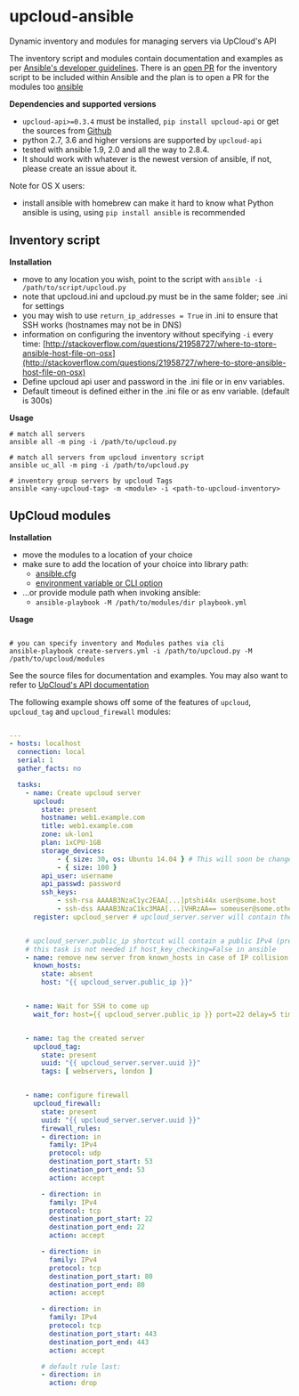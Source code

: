 # upcloud-ansible
Dynamic inventory and modules for managing servers via UpCloud's API

The inventory script and modules contain documentation and examples as per
[Ansible's developer guidelines](http://docs.ansible.com/developing_modules.html).
There is an [open PR](https://github.com/ansible/ansible/pull/11586) for the inventory script to be included
within Ansible and the plan is to open a PR for the modules too
[ansible](https://github.com/ansible/ansible)

**Dependencies and supported versions**

* `upcloud-api>=0.3.4` must be installed, `pip install upcloud-api` or get the sources from
  [Github](https://github.com/UpCloudLtd/upcloud-python-api)
* python 2.7, 3.6 and higher versions are supported by `upcloud-api`
* tested with ansible 1.9, 2.0 and all the way to 2.8.4.
* It should work with whatever is the newest version of ansible, if not, please create an issue about it.

Note for OS X users:
* install ansible with homebrew can make it hard to know what Python ansible is using, using `pip install ansible` is recommended

## Inventory script

**Installation**

* move to any location you wish, point to the script with `ansible -i /path/to/script/upcloud.py`
* note that upcloud.ini and upcloud.py must be in the same folder; see .ini for settings
* you may wish to use `return_ip_addresses = True` in .ini to ensure that SSH works (hostnames may not be in DNS)
* information on configuring the inventory without specifying `-i` every time:
[http://stackoverflow.com/questions/21958727/where-to-store-ansible-host-file-on-osx](http://stackoverflow.com/questions/21958727/where-to-store-ansible-host-file-on-osx)
* Define upcloud api user and password in the .ini file or in env variables.
* Default timeout is defined either in the .ini file or as env variable. (default is 300s)

**Usage**

```
# match all servers
ansible all -m ping -i /path/to/upcloud.py

# match all servers from upcloud inventory script
ansible uc_all -m ping -i /path/to/upcloud.py

# inventory group servers by upcloud Tags
ansible <any-upcloud-tag> -m <module> -i <path-to-upcloud-inventory>
```

## UpCloud modules

**Installation**

* move the modules to a location of your choice
* make sure to add the location of your choice into library path:
    * [ansible.cfg](http://docs.ansible.com/intro_configuration.html#library)
    * [environment variable or CLI option](http://docs.ansible.com/developing_modules.html)
* ...or provide module path when invoking ansible:
    * `ansible-playbook -M /path/to/modules/dir playbook.yml`

**Usage**

```

# you can specify inventory and Modules pathes via cli
ansible-playbook create-servers.yml -i /path/to/upcloud.py -M /path/to/upcloud/modules

```

See the source files for documentation and examples. You may also want to refer to
[UpCloud's API documentation](https://www.upcloud.com/api/)

The following example shows off some of the features of `upcloud`, `upcloud_tag` and `upcloud_firewall` modules:

```yaml

---
- hosts: localhost
  connection: local
  serial: 1
  gather_facts: no

  tasks:
    - name: Create upcloud server
      upcloud:
        state: present
        hostname: web1.example.com
        title: web1.example.com
        zone: uk-lon1
        plan: 1xCPU-1GB
        storage_devices:
            - { size: 30, os: Ubuntu 14.04 } # This will soon be changed to use os id instead of name, due to upcloud-python-api changes
            - { size: 100 }
        api_user: username
        api_passwd: password
        ssh_keys:
            - ssh-rsa AAAAB3NzaC1yc2EAA[...]ptshi44x user@some.host
            - ssh-dss AAAAB3NzaC1kc3MAA[...]VHRzAA== someuser@some.other.host
      register: upcloud_server # upcloud_server.server will contain the API response body


    # upcloud_server.public_ip shortcut will contain a public IPv4 (preferred) or IPv6 address
    # this task is not needed if host_key_checking=False in ansible
    - name: remove new server from known_hosts in case of IP collision
      known_hosts:
        state: absent
        host: "{{ upcloud_server.public_ip }}"


    - name: Wait for SSH to come up
      wait_for: host={{ upcloud_server.public_ip }} port=22 delay=5 timeout=320 state=started


    - name: tag the created server
      upcloud_tag:
        state: present
        uuid: "{{ upcloud_server.server.uuid }}"
        tags: [ webservers, london ]


    - name: configure firewall
      upcloud_firewall:
        state: present
        uuid: "{{ upcloud_server.server.uuid }}"
        firewall_rules:
        - direction: in
          family: IPv4
          protocol: udp
          destination_port_start: 53
          destination_port_end: 53
          action: accept

        - direction: in
          family: IPv4
          protocol: tcp
          destination_port_start: 22
          destination_port_end: 22
          action: accept

        - direction: in
          family: IPv4
          protocol: tcp
          destination_port_start: 80
          destination_port_end: 80
          action: accept

        - direction: in
          family: IPv4
          protocol: tcp
          destination_port_start: 443
          destination_port_end: 443
          action: accept

        # default rule last:
        - direction: in
          action: drop
```
